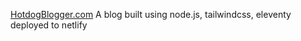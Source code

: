 
[HotdogBlogger.com](hotdogblogger.com)
A blog built using node.js, tailwindcss, eleventy deployed to netlify
